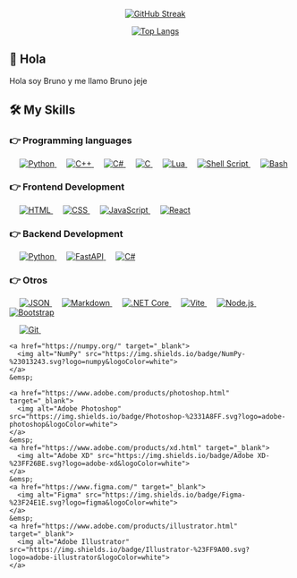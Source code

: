 <div align="center">

  &emsp;
  [![GitHub Streak](https://github-readme-streak-stats.herokuapp.com?user=BrunoTejeria&theme=highcontrast&hide_border=true&locale=es&date_format=j%20M%5B%20Y%5D&exclude_days=Sun%2CSat&card_width=512)](https://git.io/streak-stats)
</div>
<div align="center">

&emsp;
[![Top Langs](https://github-readme-stats.vercel.app/api/top-langs/?username=BrunoTejeria&layout=compact&theme=highcontrast)](https://github.com/BrunoTejeria)

</div>


## 👋 Hola
<div>
  <p align="left">
    Hola soy Bruno y me llamo Bruno jeje
  </p>
</div>

## 🛠️ My Skills
<div>

  ### 👉 Programming languages
  <p align="left">
    &emsp;
    <a href="https://www.python.org" target="_blank">
      <img alt="Python" src="https://img.shields.io/badge/Python%20-%2314354C.svg?logo=python&logoColor=white">
    </a>
      &emsp;
    <a href="https://www.w3schools.com/cpp/" target="_blank">
      <img alt="C++" src="https://img.shields.io/badge/C++%20-%2300599C.svg?logo=c%2B%2B&logoColor=white">
    </a>
    &emsp;
    <a href="https://docs.microsoft.com/en-us/dotnet/csharp/" target="_blank">
      <img alt="C#" src="https://img.shields.io/badge/C%23%20-%23239120.svg?logo=c-sharp&logoColor=white">
    </a>
    &emsp;
    <a href="https://www.learn-c.org/" target="_blank">
      <img alt="C" src="https://img.shields.io/badge/C%20-%2300599C.svg?logo=c&logoColor=white">
    </a>
    &emsp;
    <a href="https://www.lua.org/" target="_blank">
      <img alt="Lua" src="https://img.shields.io/badge/Lua%20-%232C2D72.svg?logo=lua&logoColor=white">
    </a>
    &emsp;
    <a href="https://www.shellscript.sh/" target="_blank">
      <img alt="Shell Script" src="https://img.shields.io/badge/Shell Script-%231180B3.svg?logo=gnu-bash&logoColor=white">
    </a>
    &emsp;
    <a href="https://www.gnu.org/software/bash/" target="_blank">
      <img alt="Bash" src="https://img.shields.io/badge/Bash-%234EAA25.svg?logo=gnu-bash&logoColor=white">
    </a>
  </p>

  ### 👉 Frontend Development

  <p align="left">
    &emsp;
    <a href="https://www.w3.org/html/" target="_blank">
    <img alt="HTML" src="https://img.shields.io/badge/HTML5%20-%23E34F26.svg?logo=html5&logoColor=white">
    </a>
    &emsp;
    <a href="https://www.w3schools.com/css/" target="_blank">
      <img alt="CSS" src="https://img.shields.io/badge/CSS%20-%231572B6.svg?logo=css3&logoColor=white">
    </a>
    &emsp;
    <a href="https://developer.mozilla.org/en-US/docs/Web/JavaScript" target="_blank">
    <img alt="JavaScript" src="https://img.shields.io/badge/JavaScript-%23F7DF1E.svg?logo=javascript&logoColor=black">
  </a>
    &emsp;
    <a href="https://reactjs.org/" target="_blank">
      <img alt="React" src="https://img.shields.io/badge/React%20-%2320232a.svg?logo=react&logoColor=61DAFB">
    </a>
  </p>

  ### 👉 Backend Development

  <p align="left">
    &emsp;
    <a href="https://www.python.org/" target="_blank">
      <img alt="Python" src="https://img.shields.io/badge/Python%20-%233776AB.svg?logo=python&logoColor=white">
    </a>
    &emsp;
    <a href="https://fastapi.tiangolo.com/" target="_blank">
      <img alt="FastAPI" src="https://img.shields.io/badge/FastAPI%20-%230D96F6.svg?logo=fastapi&logoColor=white">
    </a>
    &emsp;
    <a href="https://docs.microsoft.com/en-us/dotnet/csharp/" target="_blank">
      <img alt="C#" src="https://img.shields.io/badge/C%23%20-%23239120.svg?logo=c-sharp&logoColor=white">
    </a>
  </p>

  ### 👉 Otros

  <p align="left">
    &emsp;
    <a href="https://www.json.org/" target="_blank">
      <img alt="JSON" src="https://img.shields.io/badge/JSON%20-%23232F3E.svg?logo=json&logoColor=white">
    </a>
    &emsp;
    <a href="https://daringfireball.net/projects/markdown/" target="_blank">
      <img alt="Markdown" src="https://img.shields.io/badge/Markdown%20-%23000000.svg?logo=markdown&logoColor=white">
    </a>
    &emsp;
    <a href="https://dotnet.microsoft.com/" target="_blank">
      <img alt=".NET Core" src="https://img.shields.io/badge/.NET%20Core%20-%23512BD4.svg?logo=.net&logoColor=white">
    </a>
    &emsp;
    <a href="https://vitejs.dev/" target="_blank">
      <img alt="Vite" src="https://img.shields.io/badge/Vite%20-%230A0A0A.svg?logo=vite&logoColor=white">
    </a>
    &emsp;
    <a href="https://nodejs.org/" target="_blank">
      <img alt="Node.js" src="https://img.shields.io/badge/Node.js%20-%23339933.svg?logo=node.js&logoColor=white">
    </a>
      &emsp;
    <a href="https://getbootstrap.com" target="_blank">
      <img alt="Bootstrap" src="https://img.shields.io/badge/Bootstrap-%23563D7C.svg?style=flat&logo=bootstrap&logoColor=white"/>
    </a>
  </p>
  <p align="left">
    &emsp;
    <a href="https://git-scm.com/" target="_blank">
      <img alt="Git" src="https://img.shields.io/badge/Git%20-%23F05032.svg?logo=git&logoColor=white">
    </a>
    &emsp;

    <a href="https://numpy.org/" target="_blank">
      <img alt="NumPy" src="https://img.shields.io/badge/NumPy-%23013243.svg?logo=numpy&logoColor=white">
    </a>
    &emsp;

    <a href="https://www.adobe.com/products/photoshop.html" target="_blank">
      <img alt="Adobe Photoshop" src="https://img.shields.io/badge/Photoshop-%2331A8FF.svg?logo=adobe-photoshop&logoColor=white">
    </a>
    &emsp;
    <a href="https://www.adobe.com/products/xd.html" target="_blank">
      <img alt="Adobe XD" src="https://img.shields.io/badge/Adobe XD-%23FF26BE.svg?logo=adobe-xd&logoColor=white">
    </a>
    &emsp;
    <a href="https://www.figma.com/" target="_blank">
      <img alt="Figma" src="https://img.shields.io/badge/Figma-%23F24E1E.svg?logo=figma&logoColor=white">
    </a>
    &emsp;
    <a href="https://www.adobe.com/products/illustrator.html" target="_blank">
      <img alt="Adobe Illustrator" src="https://img.shields.io/badge/Illustrator-%23FF9A00.svg?logo=adobe-illustrator&logoColor=white">
    </a>

  </p>
</div>